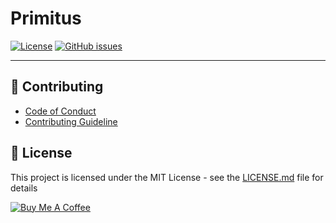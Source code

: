 # Primitus

[![License][package-license-badge]](LICENSE)
[![GitHub issues][github-issues-badge]][github-issues-link]

---

## 💬 Contributing

- [Code of Conduct](CODE_OF_CONDUCT.md)
- [Contributing Guideline](CONTRIBUTING.md)

## 📜 License

This project is licensed under the MIT License - see the [LICENSE.md](LICENSE) file for details

[![Buy Me A Coffee][buymeacoffee-badge]][buymeacoffee-link]

[buymeacoffee-link]: https://www.buymeacoffee.com/hobroker
[buymeacoffee-badge]: https://www.buymeacoffee.com/assets/img/guidelines/download-assets-sm-2.svg
[package-license-badge]: https://img.shields.io/github/license/hobroker/thyn
[github-issues-badge]: https://img.shields.io/github/issues/hobroker/thyn?logo=github
[github-issues-link]: https://github.com/hobroker/thyn/issues
